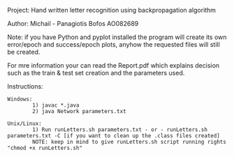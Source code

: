 Project: Hand written letter recognition using backpropagation algorithm

Author: Michail - Panagiotis Bofos AO082689

Note: if you have Python and pyplot installed the program will create its own error/epoch and success/epoch plots, anyhow the requested files will still be created.

For mre information your can read the Report.pdf which explains decision such as the train & test set creation and the parameters used.

Instructions: 

    Windows: 
            1) javac *.java
            2) java Network parameters.txt

    Unix/Linux:
            1) Run runLetters.sh parameters.txt - or - runLetters.sh parameters.txt -C [if you want to clean up the .class files created]
            NOTE: keep in mind to give runLetters.sh script running rights "chmod +x runLetters.sh"
